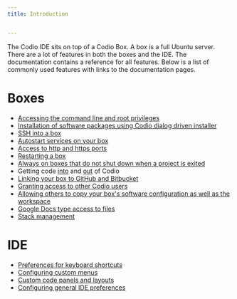 ```yaml
---
title: Introduction


---
```


The Codio IDE sits on top of a Codio Box. A box is a full Ubuntu server. There are a lot of features in both the boxes and the IDE. The documentation contains a reference for all features. Below is a list of commonly used features with links to the documentation pages.

# Boxes

- [Accessing the command line and root privileges](/project/ide/boxes/#terminal-window)
- [Installation of software packages using Codio dialog driven installer](/project/ide/boxes/#installing-software-packages)
- [SSH into a box](/project/ide/boxes/#ssh-and-code-access-ssh-into-your-box)
- [Autostart services on your box](/project/ide/boxes/#auto-starting-services)
- [Access to http and https ports](/project/ide/boxes/#accessing-boxes-and-ports)
- [Restarting a box](/project/ide/boxes/#restart-and-reset)
- [Always on boxes that do not shut down when a project is exited](/project/ide/boxes/#always-on-boxes)
- Getting code [into](/project/projects/#creating-and-importing-a-project) and [out](/project/ide/navigation/#exporting-an-app) of Codio
- [Linking your box to GitHub and Bitbucket](/dashboard/account/#public-key)
- [Granting access to other Codio users](/project/ide/settings/#project-permissions)
- [Allowing others to copy your box's software configuration as well as the workspace](/project/ide/features/#copying-a-project)
- [Google Docs type access to files](/project/ide/features/#real-time-code-collaboration)
- [Stack management](/project/stacks)


# IDE

- [Preferences for keyboard shortcuts](/project/ide/settings/#user-preferences)
- [Configuring custom menus](/project/ide/boxes/#customizable-run-menu)
- [Custom code panels and layouts](/project/ide/panels)
- [Configuring general IDE preferences](/project/ide/settings/#project-preferences)


